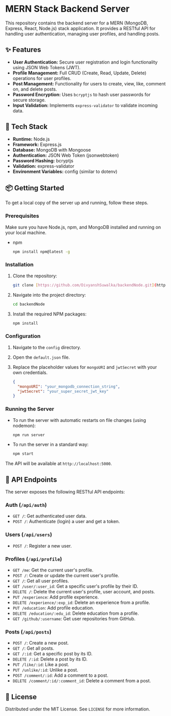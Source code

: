 # MERN Stack Backend Server

This repository contains the backend server for a MERN (MongoDB, Express, React, Node.js) stack application. It provides a RESTful API for handling user authentication, managing user profiles, and handling posts.

## ✨ Features

-   **User Authentication:** Secure user registration and login functionality using JSON Web Tokens (JWT).
-   **Profile Management:** Full CRUD (Create, Read, Update, Delete) operations for user profiles.
-   **Post Management:** Functionality for users to create, view, like, comment on, and delete posts.
-   **Password Encryption:** Uses `bcryptjs` to hash user passwords for secure storage.
-   **Input Validation:** Implements `express-validator` to validate incoming data.

## 🚀 Tech Stack

-   **Runtime:** Node.js
-   **Framework:** Express.js
-   **Database:** MongoDB with Mongoose
-   **Authentication:** JSON Web Token (jsonwebtoken)
-   **Password Hashing:** bcryptjs
-   **Validation:** express-validator
-   **Environment Variables:** config (similar to dotenv)

## 📦 Getting Started

To get a local copy of the server up and running, follow these steps.

### Prerequisites

Make sure you have Node.js, npm, and MongoDB installed and running on your local machine.

-   npm
    ```sh
    npm install npm@latest -g
    ```

### Installation

1.  Clone the repository:
    ```sh
    git clone [https://github.com/DivyanshSuwalka/backendNode.git](https://github.com/DivyanshSuwalka/backendNode.git)
    ```
2.  Navigate into the project directory:
    ```sh
    cd backendNode
    ```
3.  Install the required NPM packages:
    ```sh
    npm install
    ```

### Configuration

1.  Navigate to the `config` directory.
2.  Open the `default.json` file.
3.  Replace the placeholder values for `mongoURI` and `jwtSecret` with your own credentials.

    ```json
    {
      "mongoURI": "your_mongodb_connection_string",
      "jwtSecret": "your_super_secret_jwt_key"
    }
    ```

### Running the Server

-   To run the server with automatic restarts on file changes (using nodemon):
    ```sh
    npm run server
    ```
-   To run the server in a standard way:
    ```sh
    npm start
    ```

The API will be available at `http://localhost:5000`.

## 🔌 API Endpoints

The server exposes the following RESTful API endpoints:

### Auth (`/api/auth`)

-   `GET /`: Get authenticated user data.
-   `POST /`: Authenticate (login) a user and get a token.

### Users (`/api/users`)

-   `POST /`: Register a new user.

### Profiles (`/api/profile`)

-   `GET /me`: Get the current user's profile.
-   `POST /`: Create or update the current user's profile.
-   `GET /`: Get all user profiles.
-   `GET /user/:user_id`: Get a specific user's profile by their ID.
-   `DELETE /`: Delete the current user's profile, user account, and posts.
-   `PUT /experience`: Add profile experience.
-   `DELETE /experience/:exp_id`: Delete an experience from a profile.
-   `PUT /education`: Add profile education.
-   `DELETE /education/:edu_id`: Delete education from a profile.
-   `GET /github/:username`: Get user repositories from GitHub.

### Posts (`/api/posts`)

-   `POST /`: Create a new post.
-   `GET /`: Get all posts.
-   `GET /:id`: Get a specific post by its ID.
-   `DELETE /:id`: Delete a post by its ID.
-   `PUT /like/:id`: Like a post.
-   `PUT /unlike/:id`: Unlike a post.
-   `POST /comment/:id`: Add a comment to a post.
-   `DELETE /comment/:id/:comment_id`: Delete a comment from a post.

## 📜 License

Distributed under the MIT License. See `LICENSE` for more information.
